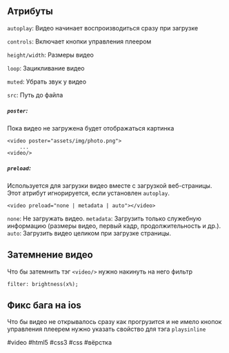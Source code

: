 ## Атрибуты

`autoplay`: Видео начинает воспроизводиться сразу при загрузке

`controls`: Включает кнопки управления плеером

`height/width`: Размеры видео

`loop`: Зацикливание видео

`muted`: Убрать звук у видео

`src`: Путь до файла

##### `poster`: 

Пока видео не загружена будет отображаться картинка

```
<video poster="assets/img/photo.png">
	...
<video/>
```

##### `preload`:

Используется для загрузки видео вместе с загрузкой веб-страницы. Этот атрибут игнорируется, если установлен `autoplay`.

```
<video preload="none | metadata | auto"></video>
```

`none`: Не загружать видео.
`metadata`: Загрузить только служебную информацию (размеры видео, первый кадр, продолжительность и др.).
`auto`: Загрузить видео целиком при загрузке страницы.

## Затемнение видео

Что бы затемнить тэг `<video/>` нужно накинуть на него фильтр

```
filter: brightness(x%);
```

## Фикс бага на ios
Что бы видео не открывалось сразу как прогрузится и не имело кнопок управления плеерем нужно указать свойство для тэга `playsinline`

#video #html5 #css3 #css #вёрстка